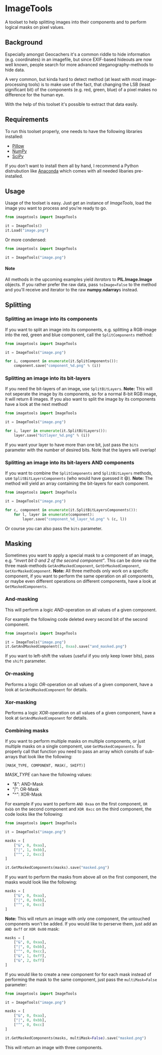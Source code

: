 # ImageTools
A toolset to help splitting images into their components and to perform logical masks on pixel values.

## Background

Especially amongst Geocachers it's a common riddle to hide information (e.g. coordinates) in an imagefile, but since EXIF-based hideouts are now well known, people search for more advanced steganography-methods to hide data.

A very common, but kinda hard to detect method (at least with most image-processing tools) is to make use of the fact, that changing the LSB (least significant bit) of the components (e.g. red, green, blue) of a pixel makes no difference for the human eye.

With the help of this toolset it's possible to extract that data easily.

## Requirements

To run this toolset properly, one needs to have the following libraries installed:

* [Pillow](https://python-pillow.org/)
* [NumPy](http://www.numpy.org/)
* [SciPy](https://www.scipy.org/)

If you don't want to install them all by hand, I recommend a Python distrubution like [Anaconda](https://www.anaconda.com/download/) which comes with all needed libaries pre-installed.

## Usage

Usage of the toolset is easy. Just get an instance of *ImageTools*, load the image you want to process and you're ready to go.

```python
from imagetools import ImageTools

it = ImageTools()
it.Load("image.png")
```

Or more condensed:

```python
from imagetools import ImageTools

it = ImageTools("image.png")
```

#### Note

All methods in the upcoming examples yield *iterators* to **PIL.Image.Image** objects. If you rather prefer the raw data, pass  `toImage=False` to the method and you'll receive and iterator to the raw **numpy.ndarray**s instead.

## Splitting

### Splitting an image into its components

If you want to split an image into its components, e.g. splitting a RGB-image into the red, green and blue component, call the `SplitComponents` method:

```python
from imagetools import ImageTools

it = ImageTools("image.png")

for i, component in enumerate(it.SplitComponents()):
	component.save("component_%d.png" % (i))
```

### Splitting an image into its bit-layers

If you need the bit-layers of an image, use `SplitBitLayers`. **Note:** This will not seperate the image by its components, so for a normal 8-bit RGB image, it will return 8 images. If you also want to split the image by its components have a look at the next method!

```python
from imagetools import ImageTools

it = ImageTools("image.png")

for i, layer in enumerate(it.SplitBitLayers()):
	layer.save("bitlayer_%d.png" % (i))
```

If you want your layer to have more than one bit, just pass the `bits` parameter with the number of desired bits. Note that the layers will overlap!

### Splitting an image into its bit-layers AND components

If you want to combine the `SplitComponents` and `SplitBitLayers` methods, use `SplitBitLayersComponents` (who would have guessed it 😄). **Note:** The method will yield an array containing the bit-layers for each component.

```python
from imagetools import ImageTools

it = ImageTools("image.png")

for c, component in enumerate(it.SplitBitLayersComponents()):
	for l, layer in enumerate(component):
		layer.save("component_%d_layer_%d.png" % (c, l))
```

Or course you can also pass the `bits` parameter.

## Masking

Sometimes you want to apply a special mask to a component of an image, e.g. *"invert bit 0 and 2 of the second component"*.
This can be done via the three mask-methods `GetAndMaskedComponent`, `GetOrMaskedComponent`, `GetXorMaskedComponent`.
**Note:** All three methods only work on a specific component, if you want to perform the same operation on all components, or maybe even different operations on different components, have a look at `GetMaskedComponents`.

### And-masking

This will perform a logic *AND*-operation on all values of a given component.

For example the following code deleted every second bit of the second component.

```python
from imagetools import ImageTools

it = ImageTools("image.png")
it.GetAndMaskedComponent(1, 0xaa).save("and_masked.png")
```

If you want to left-shift the values (useful if you only keep lower bits), pass the `shift` parameter.

### Or-masking

Performs a logic *OR*-operation on all values of a given component, have a look at `GetAndMaskedComponent` for details.

### Xor-masking

Performs a logic *XOR*-operation on all values of a given component, have a look at `GetAndMaskedComponent` for details.

### Combining masks

If you want to perform multiple masks on multiple components, or just multiple masks on a single component, use `GetMaskedComponents`.
To properly call that function you need to pass an array which consits of sub-arrays that look like the following:

`[MASK_TYPE, COMPONENT, MASK(, SHIFT)]`

*MASK_TYPE* can have the following values:

* *"&"*: AND-Mask
* *"|"*: OR-Mask
* *"^"*: XOR-Mask

For example if you want to perform `AND 0xaa` on the first component, `OR 0xbb` on the second component and `XOR 0xcc` on the third component, the code looks like the following:

```python
from imagetools import ImageTools

it = ImageTools("image.png")

masks = [
	["&", 0, 0xaa],
	["|", 1, 0xbb],
	["^", 2, 0xcc]
]

it.GetMaskedComponents(masks).save("masked.png")
```

If you want to perform the masks from above all on the first component, the masks would look like the following:

```python
masks = [
	["&", 0, 0xaa],
	["|", 0, 0xbb],
	["^", 0, 0xcc]
]
```

**Note:** This will return an image with only one component, the untouched components won't be added. If you would like to perserve them, just add an `AND 0xff` or `XOR 0x00` mask:

```python
masks = [
	["&", 0, 0xaa],
	["|", 0, 0xbb],
	["^", 0, 0xcc],
	["&", 1, 0xff],
	["&", 2, 0xff]
]
```
If you would like to create a new component for for each mask instead of performing the mask to the same component, just pass the `multiMask=False` parameter:

```python
from imagetools import ImageTools

it = ImageTools("image.png")

masks = [
	["&", 0, 0xaa],
	["|", 0, 0xbb],
	["^", 0, 0xcc]
]

it.GetMaskedComponents(masks, multiMask=False).save("masked.png")
```

This will return an image with three components.





